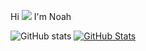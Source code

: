 Hi ![](https://user-images.githubusercontent.com/18350557/176309783-0785949b-9127-417c-8b55-ab5a4333674e.gif) I'm Noah

![GitHub stats](https://github-readme-stats.vercel.app/api?username=elloello&hide_border=true&count_private=true&theme=merko&show_icons=true)
[![GitHub Stats](https://github-readme-streak-stats.herokuapp.com?user=elloello&theme=merko&hide_border=true)](https://git.io/streak-stats)
